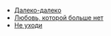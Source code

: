 * [Далеко-далеко](Далеко-далеко)
* [Любовь, которой больше нет](Любовь,%20которой%20больше%20нет)
* [Не уходи](Не%20уходи)